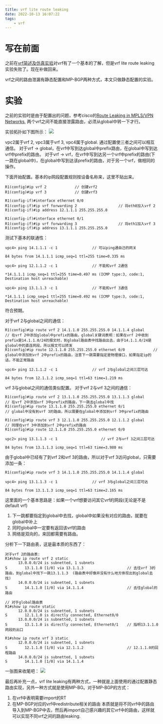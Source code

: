 ```yaml
---
title: vrf lite route leaking
date: 2022-10-13 16:07:22
tags:
    - vrf
---
```


# 写在前面
之前在[vrf简述及仿真实验](https://rancho333.github.io/2021/10/20/vrf%E7%AE%80%E8%BF%B0%E5%8F%8A%E4%BB%BF%E7%9C%9F%E5%AE%9E%E9%AA%8C/)对vrf有了一个基本的了解，但是vrf lite route leaking实验失败了。现在补做回来。

vrf之间的路由泄漏有静态配置和MP-BGP两种方式，本文只做静态配置的实验。
<!--more-->

# 实验
之前的实验时是由于配置出的问题，参考cisco的[Route Leaking in MPLS/VPN Networks](https://www.cisco.com/c/en/us/support/docs/multiprotocol-label-switching-mpls/multiprotocol-label-switching-vpns-mpls-vpns/47807-routeleaking.html#diffvrfs), 两个vrf之间不能直接泄露路由，必须从global中转一下才行。

实验拓扑如下图所示：
![](https://rancho333.github.io/pictures/vrf_leaking_topology.png)

vpc2属于vrf 2, vpc3属于vrf 3, vpc4属于global. 通过配置使三者之间可以相互通信。
对于vrf -> global，在vrf中写到达global中prefix路由，在global中写到达vrf中prefix的路由。
对于vrf -> vrf，在vrf中写到达另一个vrf中prefix的路由(下一跳在global中)，在global中写到达该prefix的路由，对于另一个vrf，做相同的操作。

下面开始配置。基本的ip网段配置规则按设备名称来，这里不贴出来。
```
R1(config)#ip vrf 2             // 创建vrf2
R1(config)#ip vrf 3             // 创建vrf3

R1(config-if)#interface ethernet 0/0
R1(config-if)#ip vrf forwarding 2                   // 将eth0加入vrf 2
R1(config-if)#ip address 12.1.1.1 255.255.255.0

R1(config-if)#interface ethernet 0/1
R1(config-if)#ip vrf forwarding 3                   // 将eth1加入vrf 3
R1(config-if)#ip address 13.1.1.1 255.255.255.0
```

测试下基本的联通性：
```
vpc4> ping 14.1.1.1 -c 1                // 可以ping通自己的网关

84 bytes from 14.1.1.1 icmp_seq=1 ttl=255 time=0.335 ms

vpc4> ping 12.1.1.2 -c 1                // 不能和vrf 2通信

*14.1.1.1 icmp_seq=1 ttl=255 time=0.497 ms (ICMP type:3, code:1, Destination host unreachable)

vpc4> ping 13.1.1.3 -c 1                // 不能和vrf 3通信

*14.1.1.1 icmp_seq=1 ttl=255 time=0.492 ms (ICMP type:3, code:1, Destination host unreachable)
```
符合预期。

对于vrf 2与global之间的通信：
```
R1(config)#ip route vrf 2 14.1.1.0 255.255.255.0 14.1.1.4 global            // 在vrf 2中添加global中prefix的路由，global关键词表明：如果在vrf 2中收到prefix是14.1.1.0/24的报文时，到global路由表中找路由出去，由于14.1.1.0/24是global中的直连网段，所以报文可以转发
R1(config)#ip route 12.1.1.0 255.255.255.0 ethernet 0/0             // global中添加到vrf 2中prefix的路由，注意下一跳需要指定是物理接口，如果指定ip的话，不能正常路由

vpc4> ping 12.1.1.2 -c 1                // vrf 2与global之间三层可达

84 bytes from 12.1.1.2 icmp_seq=1 ttl=63 time=1.219 ms
```

vrf 3与global之间的通信类似配置。
对于vrf 2与vrf 3之间的通信：
```
R1(config)#ip route vrf 2 13.1.1.0 255.255.255.0 13.1.1.3 global            // 在vrf 2中添加vrf 3中prefix的路由，下一跳去global中找
R1(config)#ip route 13.1.1.0 255.255.255.0 ethernet 0/1                     // global中没有到vrf 3的路由，所以需要在global中添加到vrf 3中prefix的路由

R1(config)#ip route vrf 3 12.1.1.0 255.255.255.0 12.1.1.2 global            // 同理在vrf 3中添加到vrf 2中prefix的路由
R1(config)#ip route 12.1.1.0 255.255.255.0 ethernet 0/0        

vpc2> ping 13.1.1.3 -c 1                    // vrf 2与vrf 3之间三层可达

84 bytes from 13.1.1.3 icmp_seq=1 ttl=63 time=3.980 ms
```

由于global中已经有了到vrf 2和vrf 3的路由，所以对于vrf 3访问global，只需要添加一条：
```
R1(config)#ip route vrf 3 14.1.1.0 255.255.255.0 14.1.1.4 global

vpc4> ping 13.1.1.3 -c 1                // vrf 3与global之间三层可达

84 bytes from 13.1.1.3 icmp_seq=1 ttl=63 time=2.165 ms

```

这里面的一个基本思路是：如果一个vrf想要访问其它vrf的网段(无论是不是default vrf)
1. 下一跳都要指定到global中去找，global中如果没有对应的路由，就要在global中补上
2. 同时global中一定要有返回该vrf的路由
3. 网络是双向的，来回都需要有路由。

分析下一下路由表，这是最本质的东西了：
```
对于vrf 2的路由表:
R1#show ip route vrf 2 static         
      13.0.0.0/24 is subnetted, 1 subnets
S        13.1.1.0 [1/0] via 13.1.1.3                    // 去往vrf 3的路由，到global中找下一跳13.1.1.3  (路由表中好像并没有什么地方体现出到global去找)
      14.0.0.0/24 is subnetted, 1 subnets
S        14.1.1.0 [1/0] via 14.1.1.4                    // 去往global的路由

// 对于global路由表
R1#show ip route static 
      12.0.0.0/24 is subnetted, 1 subnets
S        12.1.1.0 is directly connected, Ethernet0/0
      13.0.0.0/24 is subnetted, 1 subnets
S        13.1.1.0 is directly connected, Ethernet0/1    // 指明13.1.1.0网段的出口

R1#show ip route vrf 3 static 
      12.0.0.0/24 is subnetted, 1 subnets
S        12.1.1.0 [1/0] via 12.1.1.2                    // 12.1.1.0的回程路由
      14.0.0.0/24 is subnetted, 1 subnets
S        14.1.1.0 [1/0] via 14.1.1.4                    

```

一张图来收尾吧：
![](https://rancho333.github.io/pictures/vrf_leaking_route.png)

最后再补充一点，vrf lite leaking有两种方式，一种就是上面使用的通过配置静态路由实现，另外一种方式就是使用MP-BG。对于MP-BGP的方式：
1. 在vrf中表明需要import的RT
2. 在MP-BGP对应的vrf中redistribute相关的路由
本质就是将不同vrf中的路由导入到MP-BGP中去，然后再import自己感兴趣的其它vrf中的路由，这样就可以实现不同vrf之间的路由leaking.